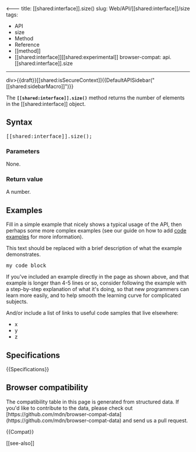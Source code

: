 <---
title: [[shared:interface]].size()
slug: Web/API/[[shared:interface]]/size
tags:
  - API
  - size
  - Method
  - Reference
  - [[method]]
  - [[shared:interface]][[shared:experimental]]
browser-compat: api.[[shared:interface]].size
---
div>{{draft}}[[shared:isSecureContext]]{{DefaultAPISidebar("[[shared:sidebarMacro]]")}}

The **`[[shared:interface]].size()`** method returns the number of elements in the [[shared:interface]] object.

## Syntax

<pre class="brush: js">[[shared:interface]].size();</pre>

### Parameters

None.

### Return value

A number.

## Examples

Fill in a simple example that nicely shows a typical usage of the API, then perhaps some more complex examples (see our guide on how to add [code examples](/en-US/docs/MDN/Contribute/Structures/Code_examples) for more information).

This text should be replaced with a brief description of what the example demonstrates.

<pre class="brush: js">my code block</pre>

If you've included an example directly in the page as shown above, and that example is longer than 4-5 lines or so, consider following the example with a step-by-step explanation of what it's doing, so that new programmers can learn more easily, and to help smooth the learning curve for complicated subjects.

And/or include a list of links to useful code samples that live elsewhere:

*   x
*   y
*   z

## Specifications

{{Specifications}}

## Browser compatibility

<div class="hidden">The compatibility table in this page is generated from structured data. If you'd like to contribute to the data, please check out [https://github.com/mdn/browser-compat-data](https://github.com/mdn/browser-compat-data) and send us a pull request.</div>

{{Compat}}

[[see-also]]